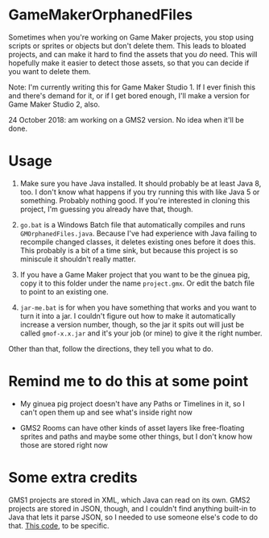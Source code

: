 # GameMakerOrphanedFiles
Sometimes when you're working on Game Maker projects, you stop using scripts or sprites or objects but don't delete them. This leads to bloated projects, and can make it hard to find the assets that you *do* need. This will hopefully make it easier to detect those assets, so that you can decide if you want to delete them.

Note: I'm currently writing this for Game Maker Studio 1. If I ever finish this and there's demand for it, or if I get bored enough, I'll make a version for Game Maker Studio 2, also.

24 October 2018: am working on a GMS2 version. No idea when it'll be done.

# Usage
1. Make sure you have Java installed. It should probably be at least Java 8, too. I don't know what happens if you try running this with like Java 5 or something. Probably nothing good. If you're interested in cloning this project, I'm guessing you already have that, though.

2. `go.bat` is a Windows Batch file that automatically compiles and runs `GMOrphanedFiles.java`. Because I've had experience with Java failing to recompile changed classes, it deletes existing ones before it does this. This probably is a bit of a time sink, but because this project is so miniscule it shouldn't really matter.

3. If you have a Game Maker project that you want to be the ginuea pig, copy it to this folder under the name `project.gmx`. Or edit the batch file to point to an existing one.

4. `jar-me.bat` is for when you have something that works and you want to turn it into a jar. I couldn't figure out how to make it automatically increase a version number, though, so the jar it spits out will just be called `gmof-x.x.jar` and it's your job (or mine) to give it the right number.

Other than that, follow the directions, they tell you what to do.

# Remind me to do this at some point
 - My ginuea pig project doesn't have any Paths or Timelines in it, so I can't open them up and see what's inside right now
 
 - GMS2 Rooms can have other kinds of asset layers like free-floating sprites and paths and maybe some other things, but I don't know how those are stored right now

# Some extra credits
GMS1 projects are stored in XML, which Java can read on its own. GMS2 projects are stored in JSON, though, and I couldn't find anything built-in to Java that lets it parse JSON, so I needed to use someone else's code to do that. [This code](https://github.com/stleary/JSON-java), to be specific.